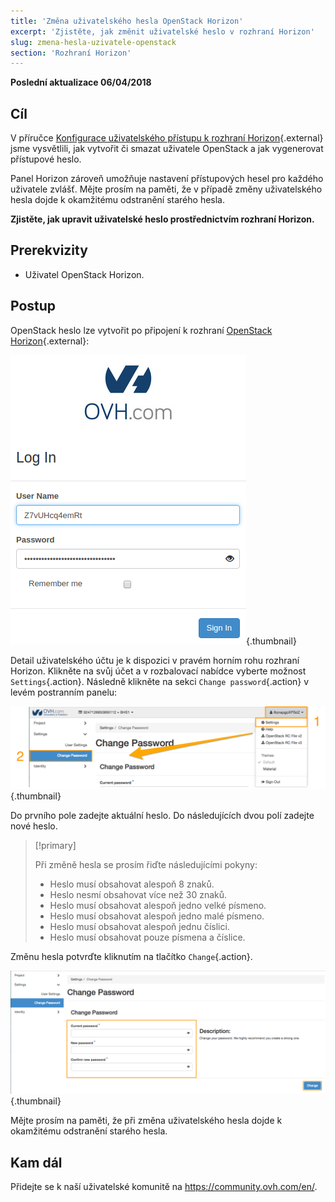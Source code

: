 ```yaml
---
title: 'Změna uživatelského hesla OpenStack Horizon'
excerpt: 'Zjistěte, jak změnit uživatelské heslo v rozhraní Horizon'
slug: zmena-hesla-uzivatele-openstack
section: 'Rozhraní Horizon'
---
```


**Poslední aktualizace 06/04/2018**

## Cíl

V příručce [Konfigurace uživatelského přístupu k rozhraní Horizon](https://docs.ovh.com/cz/cs/public-cloud/vytvoreni-pristupu-horizon/){.external} jsme vysvětlili, jak vytvořit či smazat uživatele OpenStack a jak vygenerovat přístupové heslo.

Panel Horizon zároveň umožňuje nastavení přístupových hesel pro každého uživatele zvlášť. Mějte prosím na paměti, že v případě změny uživatelského hesla dojde k okamžitému odstranění starého hesla.

**Zjistěte, jak upravit uživatelské heslo prostřednictvím rozhraní Horizon.**

## Prerekvizity

- Uživatel OpenStack Horizon.

## Postup

OpenStack heslo lze vytvořit po připojení k rozhraní [OpenStack Horizon](https://horizon.cloud.ovh.net){.external}:

![Připojení k rozhraní Horizon](images/1_H_login_window.png){.thumbnail}

Detail uživatelského účtu je k dispozici v pravém horním rohu rozhraní Horizon. Klikněte na svůj účet a v rozbalovací nabídce vyberte možnost `Settings`{.action}.
Následně klikněte na sekci `Change password`{.action} v levém postranním panelu:

![Změna hesla](images/2_H_pass_change_option.png){.thumbnail}

Do prvního pole zadejte aktuální heslo. Do následujících dvou polí zadejte nové heslo.

> [!primary]
>
> Při změně hesla se prosím řiďte následujícími pokyny:
 >
> - Heslo musí obsahovat alespoň 8 znaků.
> - Heslo nesmí obsahovat více než 30 znaků.
> - Heslo musí obsahovat alespoň jedno velké písmeno.
> - Heslo musí obsahovat alespoň jedno malé písmeno.
> - Heslo musí obsahovat alespoň jednu číslici.
> - Heslo musí obsahovat pouze písmena a číslice.
>

Změnu hesla potvrďte kliknutím na tlačítko `Change`{.action}.

![Nastavení hesla](images/3_H_set_new_passord.png){.thumbnail}

Mějte prosím na paměti, že při změna uživatelského hesla dojde k okamžitému odstranění starého hesla.

## Kam dál

Přidejte se k naší uživatelské komunitě na <https://community.ovh.com/en/>.